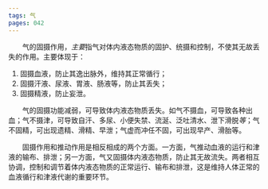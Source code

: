 ```yaml
---
tags: 气
pages: 042
---
```

&emsp;&emsp;气的固摄作用，<dfn>主要</dfn>指气对体内液态物质的固护、统摄和控制，不使其无故丢失的作用。主要体现于：
1. 固摄血液，防止其逸出脉外，维持其正常循行；
2. 固摄汗液、尿液、胃液、肠液等，防止其丢失；
3. 固摄精液，防止妄泄。

&emsp;&emsp;气的固摄功能减弱，可导致体内液态物质丢失。如气不摄血，可导致各种出血；气不摄津，可导致自汗、多尿、小便失禁、流涎、泛吐清水、泄下滑脱<dfn>等</dfn>；气不固精，可出现遗精、滑精、早泄；气虚而冲任不固，可出现早产、滑胎等。

&emsp;&emsp;固摄作用和推动作用是相反相成的两个方面。一方面，气推动血液的运行和津液的输布、排泄；另一方面，气又固摄体内液态物质，防止其无故流失。两者相互协调，控制和调节着体内液态物质的正常运行、输布和排泄，这是维持人体正常的血液循行和津液代谢的重要环节。